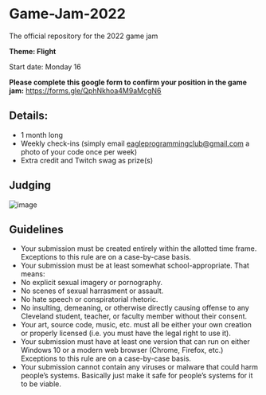 # Game-Jam-2022

The official repository for the 2022 game jam

**Theme: Flight**

Start date: Monday 16

**Please complete this google form to confirm your position in the game jam:**
https://forms.gle/QphNkhoa4M9aMcgN6

## Details:
- 1 month long
- Weekly check-ins (simply email eagleprogrammingclub@gmail.com a photo of your code once per week)
- Extra credit and Twitch swag as prize(s)

## Judging
![image](https://user-images.githubusercontent.com/67205657/158932958-f985d93a-1e1f-42fe-b92b-42e48b37e16b.png)

## Guidelines
- Your submission must be created entirely within the allotted time frame. Exceptions to this rule are on a case-by-case basis.
- Your submission must be at least somewhat school-appropriate. That means:
- No explicit sexual imagery or pornography.
- No scenes of sexual harrasment or assault.
- No hate speech or conspiratorial rhetoric.
- No insulting, demeaning, or otherwise directly causing offense to any Cleveland student, teacher, or faculty member without their consent.
- Your art, source code, music, etc. must all be either your own creation or properly licensed (i.e. you must have the legal right to use it).
- Your submission must have at least one version that can run on either Windows 10 or a modern web browser (Chrome, Firefox, etc.) Exceptions to this rule are on a case-by-case basis.
- Your submission cannot contain any viruses or malware that could harm people’s systems. Basically just make it safe for people’s systems for it to be viable.
